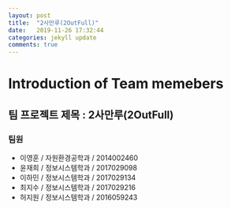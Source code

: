 ```yaml
---
layout: post
title:  "2사만루(2OutFull)"
date:   2019-11-26 17:32:44
categories: jekyll update
comments: true
---
```

# Introduction of Team memebers
## 팀 프로젝트 제목 : 2사만루(2OutFull) <br>

### 팀원<br>
- 이영훈 / 자원환경공학과 / 2014002460<br>
- 윤재희 / 정보시스템학과 / 2017029098<br>
- 이하민 / 정보시스템학과 / 2017029134<br>
- 최지수 / 정보시스템학과 / 2017029216<br>
- 허지원 / 정보시스템학과 / 2016059243<br>
